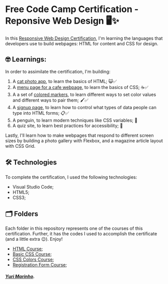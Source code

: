 # Free Code Camp Certification - Reponsive Web Design 🖥️✨
In this [Responsive Web Design Certification](https://www.freecodecamp.org/learn/2022/responsive-web-design), I'm learning the languages that developers use to build webpages: HTML for content and CSS for design.

## 🤓 Learnings:
In order to assimilate the certification, I'm building:

1. A [cat photo app](https://yuri-marinho.github.io/Responsive-Web-Design-Certification/HTML%20Course/CatPhotoApp.html), to learn the basics of HTML; 😺✅
2. A [menu page for a cafe webpage](https://yuri-marinho.github.io/Responsive-Web-Design-Certification/Basic%20CSS%20Course/Cafe%20Menu/cafemenu.html), to learn the basics of CSS; ☕✅
3. A a set of [colored markers](https://yuri-marinho.github.io/Responsive-Web-Design-Certification/CSS%20Colors%20Course/Colored%20markers/coloredmarkers.html), to learn different ways to set color values and different ways to pair them; 🖌️✅
4. A [signup page](https://yuri-marinho.github.io/Responsive-Web-Design-Certification/Registration%20Form%20Course/regis_form.html), to learn how to control what types of data people can type into HTML forms; 📋✅
5. A penguin, to learn modern techniques like CSS variables; 🐧
6. A quiz site, to learn best practices for accessibility; 🎯

Lastly, I'll learn how to make webpages that respond to different screen sizes by building a photo gallery with Flexbox, and a magazine article layout with CSS Grid.

## 🛠 Technologies
To complete the certification, I used the following technologies:

* Visual Studio Code;
* HTML5;
* CSS3;

## 🗂️ Folders
Each folder in this repository represents one of the courses of this certification. Further, it has the codes I used to accomplish the certificate (and a little extra 😉). Enjoy!

* [HTML Course](https://github.com/yuri-marinho/Responsive-Web-Design-Certification/tree/main/HTML%20Course);
* [Basic CSS Course](https://github.com/yuri-marinho/Responsive-Web-Design-Certification/tree/main/Basic%20CSS%20Course);
* [CSS Colors Course](https://github.com/yuri-marinho/Responsive-Web-Design-Certification/tree/main/CSS%20Colors%20Course);
* [Registration Form Course](https://github.com/yuri-marinho/Responsive-Web-Design-Certification/tree/main/Registration%20Form%20Course);

##### <a href="https://github.com/yuri-marinho/">Yuri Marinho</a>.
